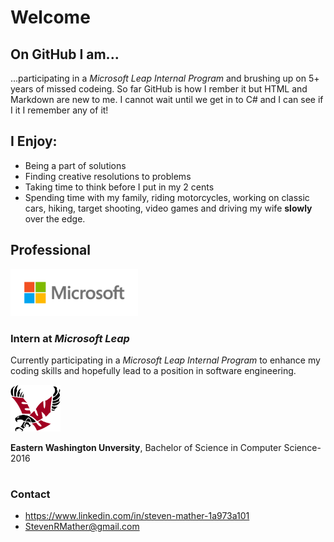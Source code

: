 # Welcome
## On GitHub I am...
...participating in a *Microsoft Leap Internal Program* and brushing up on 5+ years of missed codeing. So far GitHub is how I rember it but HTML and Markdown are new to me. I cannot wait until we get in to C# and I can see if I it I remember any of it!

## I Enjoy:
- Being a part of solutions
- Finding creative resolutions to problems
- Taking time to think before I put in my 2 cents
- Spending time with my family, riding motorcycles, working on classic cars, hiking, target shooting, video games and driving my wife **slowly** over the edge.


## Professional
<img src="Images/Microsoft.jpg" alt="Microsoft" Height="75"/>

### Intern at *Microsoft Leap*
Currently participating in a *Microsoft Leap Internal Program* to enhance my coding skills and hopefully lead to a position in software engineering. 

<img src="Images/EWU.png" alt="EWU eagle" Height="75"/>

**Eastern Washington Unversity**, Bachelor of Science in Computer Science-2016
#

### Contact
- https://www.linkedin.com/in/steven-mather-1a973a101
- StevenRMather@gmail.com
<!--Add good bye or pudgie Image-->


<!--
**StMather/StMather** is a ✨ _special_ ✨ repository because its `README.md` (this file) appears on your GitHub profile.


Project objectives
-Demonstrate comprehension of markdown syntax through -implementing all project requirements
-Learn through reading documentation (in this case, reading markdown documentation)
-Clone and manage a local git repository
-Make commits with atomic commit messages
-Push changes to remote repository

Project requirement
{}
-/Make a minimum of four commits (Recommend making at least one commit for each profile section).
-/Use four heading tags (Hint: # Creates an H1 heading).
-/Have bold text
-/Have italic text
-/Make a list
-/Add a link to your LinkedIn profile
-/Add an image (The image may be of anything--your cat, an icon, etc.).
}
-Project outline
-Your profile page should have these sections.
{
--I’m currently learning or On GitHub I am
---Discuss the reason(s) you are on GitHub.
--I enjoy
---Talk about your interests--technical or non-technical
--Professional
---List at least one professional experience or position that relates to coding. Keep this section brief. You may get inspiration from your LinkedIn profile page.
}
Project notes
-In this project you do not need to create multiple branches. You may make changes to the main branch and push changes from your local main branch to the remote main branch. Using multiple branches is optional.
-You will be revisiting your GitHub profile page and making updates after this week. On the one hand, make your profile page presentable. On the other hand, don't spend too much time on the markdown file.
-The most challenging part of this project may be including an image. You may experiment or ask others for help in including an image.
-->
